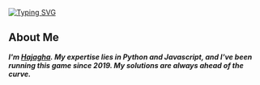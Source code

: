 <a href="https://git.io/typing-svg"><img src="https://readme-typing-svg.demolab.com?font=Fira+Code&duration=1000&pause=1000&color=067300&width=435&lines=Destoyer+from+his+Country;You+enitrely+want+to+be+like+that;Beaning+loyal+in+a+thug+game;is+the+only+way+out" alt="Typing SVG" /></a>

## About Me
_**I'm [Hajagha](https://discordapp.com/users/760914964139081749). My expertise lies in Python and Javascript, and I've been running this game since 2019. My solutions are always ahead of the curve.**_
